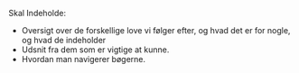 Skal Indeholde: 

* Oversigt over de forskellige love vi følger efter, og hvad det er for nogle, og hvad de indeholder
* Udsnit fra dem som er vigtige at kunne. 
* Hvordan man navigerer bøgerne.
